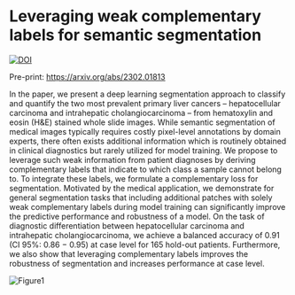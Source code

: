 # Leveraging weak complementary labels for semantic segmentation

[![DOI](https://zenodo.org/badge/858722226.svg)](https://zenodo.org/doi/10.5281/zenodo.13772873)

Pre-print: https://arxiv.org/abs/2302.01813

In the paper, we present a deep learning segmentation approach to classify and quantify the two most prevalent primary liver cancers – hepatocellular carcinoma and intrahepatic cholangiocarcinoma – from hematoxylin and eosin (H&E) stained whole slide images. While semantic segmentation of medical images typically requires costly pixel-level annotations by domain experts, there often exists additional information which is routinely obtained in clinical diagnostics but rarely utilized for model training. We propose to leverage such weak information from patient diagnoses by deriving complementary labels that indicate to which class a sample cannot belong to. To integrate these labels, we formulate a complementary loss for segmentation. Motivated by the medical application, we demonstrate for general segmentation tasks that including additional patches with solely weak complementary labels during model training can significantly improve the predictive performance and robustness of a model. On the task of diagnostic differentiation between hepatocellular carcinoma and intrahepatic cholangiocarcinoma, we achieve a balanced accuracy of 0.91 (CI 95%: 0.86 − 0.95) at case level for 165 hold-out patients. Furthermore, we also show that leveraging complementary labels improves the robustness of segmentation and increases performance at case level.

![Figure1](https://github.com/user-attachments/assets/0c9648b3-1044-40fc-a54d-cdf4c714177d)

